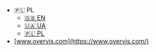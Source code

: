 <!-- _navbar.md -->

- 🇵🇱 PL
  - [🇬🇧 EN](/)
  - [🇺🇦 UA](/ua/)
  - [🇵🇱 PL](/pl/)
- [www.overvis.com](https://www.overvis.com/)
